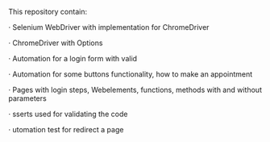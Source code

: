 This repository contain:

· Selenium WebDriver with implementation for ChromeDriver

· ChromeDriver with Options

· Automation for a login form with valid

· Automation for some buttons functionality, how to make an appointment

· Pages with login steps, Webelements, functions, methods with and without parameters

· sserts used for validating the code

· utomation test for redirect a page

